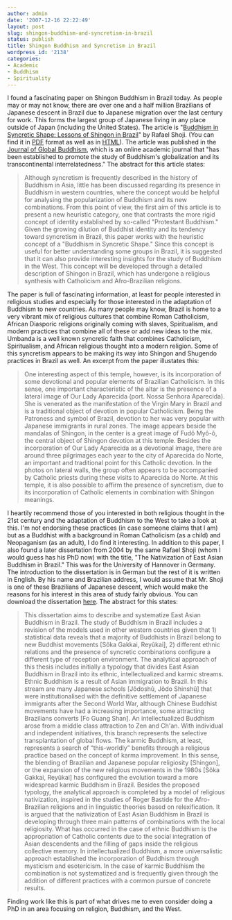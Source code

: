 ```yaml
---
author: admin
date: '2007-12-16 22:22:49'
layout: post
slug: shingon-buddhism-and-syncretism-in-brazil
status: publish
title: Shingon Buddhism and Syncretism in Brazil
wordpress_id: '2138'
categories:
- Academic
- Buddhism
- Spirituality
---
```


I found a fascinating paper on Shingon Buddhism in Brazil today. As
people may or may not know, there are over one and a half million
Brazilians of Japanese descent in Brazil due to Japanese migration over
the last century for work. This forms the largest group of Japanese
living in any place outside of Japan (including the United States). The
article is "[Buddhism in Syncretic Shape: Lessons of Shingon in
Brazil](http://www.globalbuddhism.org/4/shoji032.htm)" by Rafael Shoji.
(You can find it in [PDF](http://www.globalbuddhism.org/4/shoji032.pdf)
format as well as in
[HTML](http://www.globalbuddhism.org/4/shoji032.htm)). The article was
published in the [Journal of Global
Buddhism](http://www.globalbuddhism.org/), which is an online academic
journal that "has been established to promote the study of Buddhism's
globalization and its transcontinental interrelatedness." The abstract
for this article states:

> Although syncretism is frequently described in the history of Buddhism
> in Asia, little has been discussed regarding its presence in Buddhism
> in western countries, where the concept would be helpful for analysing
> the popularization of Buddhism and its new combinations. From this
> point of view, the first aim of this article is to present a new
> heuristic category, one that contrasts the more rigid concept of
> identity established by so-called "Protestant Buddhism." Given the
> growing dilution of Buddhist identity and its tendency toward
> syncretism in Brazil, this paper works with the heuristic concept of a
> "Buddhism in Syncretic Shape." Since this concept is useful for better
> understanding some groups in Brazil, it is suggested that it can also
> provide interesting insights for the study of Buddhism in the West.
> This concept will be developed through a detailed description of
> Shingon in Brazil, which has undergone a religious synthesis with
> Catholicism and Afro-Brazilian religions.

The paper is full of fascinating information, at least for people
interested in religious studies and especially for those interested in
the adaptation of Buddhism to new countries. As many people may know,
Brazil is home to a very vibrant mix of religious cultures that combine
Roman Catholicism, African Diasporic religions originally coming with
slaves, Spiritualism, and modern practices that combine all of these or
add new ideas to the mix. Umbanda is a well known syncretic faith that
combines Catholicism, Spiritualism, and African religious thought into a
modern religion. Some of this syncretism appears to be making its way
into Shingon and Shugendo practices in Brazil as well. An excerpt from
the paper illustates this:

> One interesting aspect of this temple, however, is its incorporation
> of some devotional and popular elements of Brazilian Catholicism. In
> this sense, one important characteristic of the altar is the presence
> of a lateral image of Our Lady Aparecida (port. Nossa Senhora
> Aparecida). She is venerated as the manifestation of the Virgin Mary
> in Brazil and is a traditional object of devotion in popular
> Catholicism. Being the Patroness and symbol of Brazil, devotion to her
> was very popular with Japanese immigrants in rural zones. The image
> appears beside the mandalas of Shingon, in the center is a great image
> of Fudô Myô-ô, the central object of Shingon devotion at this temple.
> Besides the incorporation of Our Lady Aparecida as a devotional image,
> there are around three pilgrimages each year to the city of Aparecida
> do Norte, an important and traditional point for this Catholic
> devotion. In the photos on lateral walls, the group often appears to
> be accompanied by Catholic priests during these visits to Aparecida do
> Norte. At this temple, it is also possible to affirm the presence of
> syncretism, due to its incorporation of Catholic elements in
> combination with Shingon meanings.

I heartily recommend those of you interested in both religious thought
in the 21st century and the adaptation of Buddhism to the West to take a
look at this. I'm not endorsing these practices (in case someone claims
that I am) but as a Buddhist with a background in Roman Catholicism (as
a child) and Neopaganism (as an adult), I do find it interesting. In
addition to this paper, I also found a later dissertation from 2004 by
the same Rafael Shoji (whom I would guess has his PhD now) with the
title, "The Nativization of East Asian Buddhism in Brazil." This was for
the University of Hannover in Germany. The introduction to the
dissertation is in German but the rest of it is written in English. By
his name and Brazilian address, I would assume that Mr. Shoji is one of
these Brazilians of Japanese descent, which would make the reasons for
his interest in this area of study fairly obvious. You can download the
dissertation
[here](http://deposit.ddb.de/cgi-bin/dokserv?idn=972545468&dok_var=d1&dok_ext=pdf&filename=972545468.pdf).
The abstract for this states:

> This dissertation aims to describe and systematize East Asian Buddhism
> in Brazil. The study of Buddhism in Brazil includes a revision of the
> models used in other western countries given that 1) statistical data
> reveals that a majority of Buddhists in Brazil belong to new Buddhist
> movements [Sôka Gakkai, Reyûkai], 2) different ethnic relations and
> the presence of syncretic combinations configure a different type of
> reception environment. The analytical approach of this thesis includes
> initially a typology that divides East Asian Buddhism in Brazil into
> its ethnic, intellectualized and karmic streams. Ethnic Buddhism is a
> result of Asian immigration to Brazil. In this stream are many
> Japanese schools [Jôdoshû, Jôdo Shinshû] that were institutionalised
> with the definitive settlement of Japanese immigrants after the Second
> World War, although Chinese Buddhist movements have had a increasing
> importance, some attracting Brazilians converts [Fo Guang Shan]. An
> intellectualized Buddhism arose from a middle class attraction to Zen
> and Ch'an. With individual and independent initiatives, this branch
> represents the selective transplantation of global flows. The karmic
> Buddhism, at least, represents a search of “this-worldly” benefits
> through a religious practice based on the concept of karma
> improvement. In this sense, the blending of Brazilian and Japanese
> popular religiosity [Shingon], or the expansion of the new religious
> movements in the 1980s [Sôka Gakkai, Reyûkai] has configured the
> evolution toward a more widespread karmic Buddhism in Brazil. Besides
> the proposed typology, the analytical approach is completed by a model
> of religious nativization, inspired in the studies of Roger Bastide
> for the Afro-Brazilian religions and in linguistic theories based on
> relexification. It is argued that the nativization of East Asian
> Buddhism in Brazil is developing through three main patterns of
> combinations with the local religiosity. What has occurred in the case
> of ethnic Buddhism is the appropriation of Catholic contents due to
> the social integration of Asian descendents and the filling of gaps
> inside the religious collective memory. In intellectualized Buddhism,
> a more universalistic approach established the incorporation of
> Buddhism through mysticism and esotericism. In the case of karmic
> Buddhism the combination is not systematized and is frequently given
> through the addition of different practices with a common pursue of
> concrete results.

Finding work like this is part of what drives me to even consider doing
a PhD in an area focusing on religion, Buddhism, and the West.

